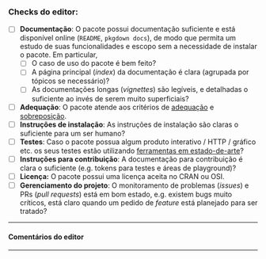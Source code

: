 ### Checks do editor:

- [ ] **Documentação**: O pacote possui documentação suficiente e está disponível online (`README`, `pkgdown docs`), de modo que permita um estudo de suas funcionalidades e escopo sem a necessidade de instalar o pacote. Em particular,
    - [ ] O caso de uso do pacote é bem feito?
    - [ ] A página principal (*index*) da documentação é clara (agrupada por tópicos se necessário)?
    - [ ] As documentações longas (*vignettes*) são legíveis, e detalhadas o suficiente ao invés de serem muito superficiais?
    
- [ ] **Adequação**: O pacote atende aos critérios de [adequação](https://devguide.ropensci.org/policies.html#package-categories) e  [sobreposição](https://devguide.ropensci.org/policies.html#overlap).
- [ ] **Instruções de instalação**: As instruções de instalação são claras o suficiente para um ser humano?
- [ ] **Testes**: Caso o pacote possua algum produto interativo / HTTP / gráfico etc. os seus testes estão utilizando [ferramentas em estado-de-arte](https://devguide.ropensci.org/building.html#testing)?
- [ ] **Instruções para contribuição**: A documentação para contribuição é clara o suficiente (e.g. tokens para testes e áreas de playground)?
- [ ] **Licença:** O pacote possui uma licença aceita no CRAN ou OSI.
- [ ] **Gerenciamento do projeto**: O monitoramento de problemas (*issues*) e PRs (*pull requests*) está em bom estado, e.g. existem bugs muito críticos, está claro quando um pedido de *feature* está planejado para ser tratado?
---

#### Comentários do editor

---

